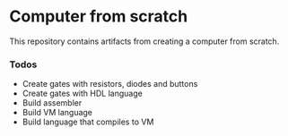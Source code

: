# Computer from scratch

This repository contains artifacts from creating a computer from scratch.

### Todos

 - Create gates with resistors, diodes and buttons
 - Create gates with HDL language
 - Build assembler
 - Build VM language
 - Build language that compiles to VM
